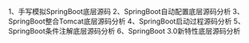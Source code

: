 1、手写模拟SpringBoot底层源码
2、SpringBoot自动配置底层源码分析
3、SpringBoot整合Tomcat底层源码分析
4、SpringBoot启动过程源码分析
5、SpringBoot条件注解底层源码分析
6、SpringBoot 3.0新特性底层源码分析